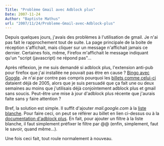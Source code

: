 ```yaml
---
Title: "Problème Gmail avec Adblock plus"
Date: 2007-11-24
Author: "Baptiste Mathus"
url: "2007/11/24/Probleme-Gmail-avec-Adblock-plus"
---
```




Depuis quelques jours, j'avais des problèmes à l'utilisation de gmail.
Je n'ai pas fait le rapprochement tout de suite. La page principale de
la boite de réception s'affichait, mais cliquer sur un message
n'affichait jamais ce dernier. Certaines fois, même, Firefox m'affichait
le message indiquant qu'un "script (javascript) ne répond pas"...

Après réflexion, je me suis demandé si adblock plus, l'extension
anti-pub pour firefox que j'ai installée ne pouvait pas être en cause ?
[Bingo avec Google](http://www.google.fr/search?q=adblock+plus+gmail).
Je n'ai par contre pas compris pourquoi les [billets comme
celui-ci](http://www.almaren.ch/archives/2005/10/28/adblock-plus-bloque-gmail/)
dataient déjà de 2005, alors que je suis persuadé que ça fait une ou
deux semaines au moins que j'utilisais déjà conjointement adblock plus
et gmail sans soucis. Peut-être une mise à jour d'adblock plus récente
que j'aurais faite sans y faire attention ?

Bref, la solution est simple. Il suffit d'ajouter *mail.google.com* à la
[liste blanche](http://en.wikipedia.org/wiki/White_list). Pour faire
ceci, on peut se référer au billet en lien ci-dessus ou à la
[documentation d'adblock plus](http://adblockplus.org/fr/filters). En
fait, pour ajouter un filtre à la liste blanche, il faut simplement
préfixer le filtre par @@ (enfin, simplement, faut le savoir, quand
même...).

Une fois ceci fait, tout roule normalement à nouveau.

